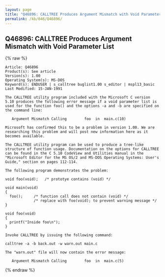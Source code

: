 ```yaml
---
layout: page
title: "Q46896: CALLTREE Produces Argument Mismatch with Void Parameter List"
permalink: /kb/046/Q46896/
---
```


## Q46896: CALLTREE Produces Argument Mismatch with Void Parameter List

{% raw %}

	Article: Q46896
	Product(s): See article
	Version(s): 1.00
	Operating System(s): MS-DOS
	Keyword(s): ENDUSER | s_calltree buglist1.00 s_editor | mspl13_basic
	Last Modified: 15-JAN-1991
	
	The CALLTREE utility program included with the Microsoft C version
	5.10 produces the following error message if a void parameter list is
	used for the function foo() and the options -a and -b are specified on
	the command line:
	
	   Argument Mismatch Calling        foo  in  main.c(10)
	
	Microsoft has confirmed this to be a problem in version 1.00. We are
	researching this problem and will post new information here as it
	becomes available.
	
	The CALLTREE utility program can be used to produce a tree-like
	structure of function usage. Documentation on the options for CALLTREE
	can be found in the C 5.10 CodeView and Utilities manual in the
	"Microsoft Editor for the MS OS/2 and MS-DOS Operating Systems: User's
	Guide," section on pages 112-114.
	
	The following program demonstrates the problem:
	
	void foo(void);   /* prototye contains (void) */
	
	void main(void)
	{
	  foo();     /* function call does not contain (void) */
	             /* replace with foo(void); to prevent warning message */
	}
	
	void foo(void)
	{
	  printf("Inside foo\n");
	}
	
	Invoke CALLTREE by issuing the following command:
	
	calltree -a -b back.out -w warn.out main.c
	
	The "warn.out" file will now contain the error message:
	
	   Argument Mismatch Calling        foo  in  main.c(5)

{% endraw %}
